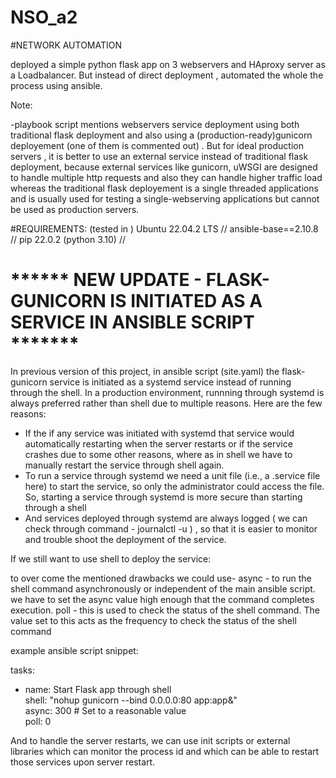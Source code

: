 # NSO_a2
#NETWORK AUTOMATION

deployed a simple python flask app on 3 webservers and HAproxy server as a Loadbalancer. But instead of direct deployment , automated the whole the process using ansible.


Note:

-playbook script mentions webservers service deployment using both traditional flask deployment and also using a (production-ready)gunicorn deployement (one of them is commented out) . But for ideal production servers , it is better to use an external service instead of traditional flask deployment, because external services like gunicorn, uWSGI are designed to handle multiple http requests and also they can handle higher traffic load whereas the traditional flask deployement is a single threaded applications and is usually used for testing a single-webserving applications but cannot be used as production servers.

#REQUIREMENTS:
(tested in ) Ubuntu 22.04.2 LTS // ansible-base==2.10.8 //  pip 22.0.2 (python 3.10) //


# ****** NEW UPDATE - FLASK-GUNICORN IS INITIATED AS A SERVICE IN ANSIBLE SCRIPT *******

In previous version of this project, in ansible script (site.yaml) the flask-gunicorn service is initiated as a systemd service instead of running through the shell.
In a production environment, runnning through systemd is always preferred rather than shell due to multiple reasons. Here are the few reasons:
- If the if any service was initiated with systemd that service would automatically restarting when the server restarts or if the service crashes due to some other reasons, where as in shell we have to manually restart the service through shell again.
- To run a service through systemd we need a unit file (i.e., a .service file here) to start the service, so only the administrator could access the file. So, starting a service through systemd is more secure than starting through a shell
- And services deployed through systemd are always logged ( we can check through command - journalctl -u <unit-file>) , so that it is easier to monitor and trouble shoot the deployment of the service.

If we still want to use shell to deploy the service:

to over come the mentioned drawbacks we could use- 
async - to run the shell command asynchronously or independent of the main ansible script. we have to set the async value high enough that the command completes execution.
poll - this is used to check the status of the shell command. The value set to this acts as the frequency to check the status of the shell command

example ansible script snippet:   <br>  

tasks: <br>  

   - name: Start Flask app through shell  
     shell: "nohup gunicorn --bind 0.0.0.0:80 app:app&"   
     async: 300  # Set to a reasonable value  
     poll: 0  

  
And to handle the server restarts, we can use init scripts or external libraries which can monitor the process id and which can be able to restart those services upon server restart.




 

